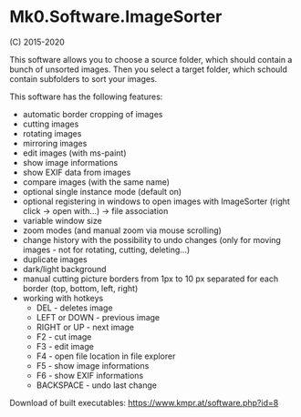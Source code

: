 # Mk0.Software.ImageSorter
(C) 2015-2020

This software allows you to choose a source folder, which should contain a bunch of unsorted images.
Then you select a target folder, which schould contain subfolders to sort your images.

This software has the following features:

+ automatic border cropping of images
+ cutting images
+ rotating images
+ mirroring images
+ edit images (with ms-paint)
+ show image informations
+ show EXIF data from images
+ compare images (with the same name)
+ optional single instance mode (default on)
+ optional registering in windows to open images with ImageSorter (right click -> open with...) -> file association
+ variable window size
+ zoom modes (and manual zoom via mouse scrolling)
+ change history with the possibility to undo changes (only for moving images - not for rotating, cutting, deleting...)
+ duplicate images
+ dark/light background
+ manual cutting picture borders from 1px to 10 px separated for each border (top, bottom, left, right)
+ working with hotkeys
  + DEL - deletes image
  + LEFT or DOWN - previous image
  + RIGHT or UP - next image
  + F2 - cut image
  + F3 - edit image
  + F4 - open file location in file explorer
  + F5 - show image informations
  + F6 - show EXIF informations
  + BACKSPACE - undo last change

Download of built executables: https://www.kmpr.at/software.php?id=8
